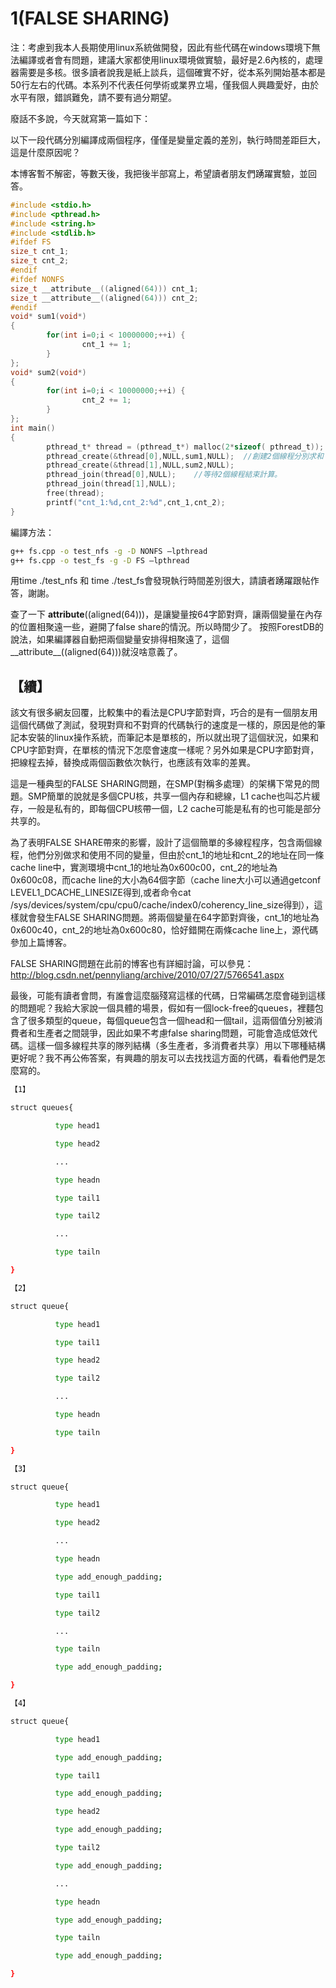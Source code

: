 # 1(FALSE SHARING)


注：考慮到我本人長期使用linux系統做開發，因此有些代碼在windows環境下無法編譯或者會有問題，建議大家都使用linux環境做實驗，最好是2.6內核的，處理器需要是多核。很多讀者說我是紙上談兵，這個確實不好，從本系列開始基本都是50行左右的代碼。本系列不代表任何學術或業界立場，僅我個人興趣愛好，由於水平有限，錯誤難免，請不要有過分期望。


廢話不多說，今天就寫第一篇如下：



以下一段代碼分別編譯成兩個程序，僅僅是變量定義的差別，執行時間差距巨大，這是什麼原因呢？

本博客暫不解密，等數天後，我把後半部寫上，希望讀者朋友們踴躍實驗，並回答。


```c
#include <stdio.h>
#include <pthread.h>
#include <string.h>
#include <stdlib.h>
#ifdef FS
size_t cnt_1;
size_t cnt_2;
#endif
#ifdef NONFS
size_t __attribute__((aligned(64))) cnt_1;
size_t __attribute__((aligned(64))) cnt_2;
#endif
void* sum1(void*)
{
        for(int i=0;i < 10000000;++i) {
                cnt_1 += 1;
        }
};
void* sum2(void*)
{
        for(int i=0;i < 10000000;++i) {
                cnt_2 += 1;
        }
};
int main()
{
        pthread_t* thread = (pthread_t*) malloc(2*sizeof( pthread_t));
        pthread_create(&thread[0],NULL,sum1,NULL);  //創建2個線程分別求和
        pthread_create(&thread[1],NULL,sum2,NULL);
        pthread_join(thread[0],NULL);    //等待2個線程結束計算。
        pthread_join(thread[1],NULL);
        free(thread);
        printf("cnt_1:%d,cnt_2:%d",cnt_1,cnt_2);
}
```

編譯方法：
```sh
g++ fs.cpp -o test_nfs -g -D NONFS –lpthread
g++ fs.cpp -o test_fs -g -D FS –lpthread
```
用time ./test_nfs 和 time ./test_fs會發現執行時間差別很大，請讀者踴躍跟帖作答，謝謝。



查了一下 __attribute__((aligned(64)))，是讓變量按64字節對齊，讓兩個變量在內存的位置相聚遠一些，避開了false share的情況。所以時間少了。
按照ForestDB的說法，如果編譯器自動把兩個變量安排得相聚遠了，這個__attribute__((aligned(64)))就沒啥意義了。

## 【續】

該文有很多網友回覆，比較集中的看法是CPU字節對齊，巧合的是有一個朋友用這個代碼做了測試，發現對齊和不對齊的代碼執行的速度是一樣的，原因是他的筆記本安裝的linux操作系統，而筆記本是單核的，所以就出現了這個狀況，如果和CPU字節對齊，在單核的情況下怎麼會速度一樣呢？另外如果是CPU字節對齊，把線程去掉，替換成兩個函數依次執行，也應該有效率的差異。 

這是一種典型的FALSE SHARING問題，在SMP(對稱多處理）的架構下常見的問題。SMP簡單的說就是多個CPU核，共享一個內存和總線，L1 cache也叫芯片緩存，一般是私有的，即每個CPU核帶一個，L2 cache可能是私有的也可能是部分共享的。

為了表明FALSE SHARE帶來的影響，設計了這個簡單的多線程程序，包含兩個線程，他們分別做求和使用不同的變量，但由於cnt_1的地址和cnt_2的地址在同一條cache line中，實測環境中cnt_1的地址為0x600c00，cnt_2的地址為0x600c08，而cache line的大小為64個字節（cache line大小可以通過getconf LEVEL1_DCACHE_LINESIZE得到,或者命令cat /sys/devices/system/cpu/cpu0/cache/index0/coherency_line_size得到），這樣就會發生FALSE SHARING問題。將兩個變量在64字節對齊後，cnt_1的地址為0x600c40，cnt_2的地址為0x600c80，恰好錯開在兩條cache line上，源代碼參加上篇博客。



FALSE SHARING問題在此前的博客也有詳細討論，可以參見：http://blog.csdn.net/pennyliang/archive/2010/07/27/5766541.aspx



最後，可能有讀者會問，有誰會這麼腦殘寫這樣的代碼，日常編碼怎麼會碰到這樣的問題呢？我給大家說一個具體的場景，假如有一個lock-free的queues，裡麵包含了很多類型的queue，每個queue包含一個head和一個tail，這兩個值分別被消費者和生產者之間競爭，因此如果不考慮false sharing問題，可能會造成低效代碼。這樣一個多線程共享的隊列結構（多生產者，多消費者共享）用以下哪種結構更好呢？我不再公佈答案，有興趣的朋友可以去找找這方面的代碼，看看他們是怎麼寫的。


```sh
【1】

struct queues{

          type head1 

          type head2

          ...

          type headn

          type tail1

          type tail2

          ...

          type tailn 

}

【2】

struct queue{

          type head1 

          type tail1

          type head2

          type tail2

          ...

          type headn

          type tailn 

}

【3】

struct queue{

          type head1 

          type head2

          ...

          type headn

          type add_enough_padding;

          type tail1

          type tail2

          ...

          type tailn

          type add_enough_padding; 

}

【4】

struct queue{

          type head1

          type add_enough_padding; 

          type tail1

          type add_enough_padding; 

          type head2

          type add_enough_padding; 

          type tail2

          type add_enough_padding; 

          ...

          type headn

          type add_enough_padding; 

          type tailn

          type add_enough_padding;  

}
```
